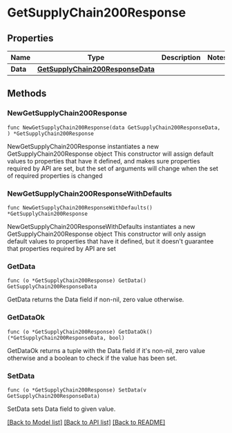 # GetSupplyChain200Response

## Properties

Name | Type | Description | Notes
------------ | ------------- | ------------- | -------------
**Data** | [**GetSupplyChain200ResponseData**](GetSupplyChain200ResponseData.md) |  | 

## Methods

### NewGetSupplyChain200Response

`func NewGetSupplyChain200Response(data GetSupplyChain200ResponseData, ) *GetSupplyChain200Response`

NewGetSupplyChain200Response instantiates a new GetSupplyChain200Response object
This constructor will assign default values to properties that have it defined,
and makes sure properties required by API are set, but the set of arguments
will change when the set of required properties is changed

### NewGetSupplyChain200ResponseWithDefaults

`func NewGetSupplyChain200ResponseWithDefaults() *GetSupplyChain200Response`

NewGetSupplyChain200ResponseWithDefaults instantiates a new GetSupplyChain200Response object
This constructor will only assign default values to properties that have it defined,
but it doesn't guarantee that properties required by API are set

### GetData

`func (o *GetSupplyChain200Response) GetData() GetSupplyChain200ResponseData`

GetData returns the Data field if non-nil, zero value otherwise.

### GetDataOk

`func (o *GetSupplyChain200Response) GetDataOk() (*GetSupplyChain200ResponseData, bool)`

GetDataOk returns a tuple with the Data field if it's non-nil, zero value otherwise
and a boolean to check if the value has been set.

### SetData

`func (o *GetSupplyChain200Response) SetData(v GetSupplyChain200ResponseData)`

SetData sets Data field to given value.



[[Back to Model list]](../README.md#documentation-for-models) [[Back to API list]](../README.md#documentation-for-api-endpoints) [[Back to README]](../README.md)


